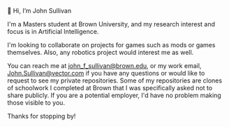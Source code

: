 👋 Hi, I’m John Sullivan

I'm a Masters student at Brown University, and my research interest and focus is in Artificial Intelligence. 

I'm looking to collaborate on projects for games such as mods or games themselves. Also, any robotics project would interest me as well. 

You can reach me at john_f_sullivan@brown.edu, or my work email, John.Sullivan@vector.com if you have any questions or would like to request
to see my private repositories. Some of my repositories are clones of schoolwork I completed at Brown that I was specifically asked not to share publicly.
If you are a potential employer, I'd have no problem making those visible to you.

Thanks for stopping by!

